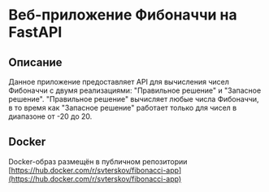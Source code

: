 # Веб-приложение Фибоначчи на FastAPI

## Описание
Данное приложение предоставляет API для вычисления чисел Фибоначчи с двумя реализациями: "Правильное решение" и "Запасное решение". "Правильное решение" вычисляет любые числа Фибоначчи, в то время как "Запасное решение" работает только для чисел в диапазоне от -20 до 20.

## Docker
Docker-образ размещён в публичном репозитории [https://hub.docker.com/r/svterskov/fibonacci-app](https://hub.docker.com/r/svterskov/fibonacci-app)
